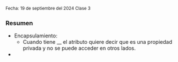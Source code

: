 <sub> Fecha: 19 de septiembre del 2024 </sub>
<sub> Clase 3 </sub>

### Resumen

- Encapsulamiento:
	- Cuando tiene __ el atributo quiere decir que es una propiedad privada y no se puede acceder en otros lados.
- 
